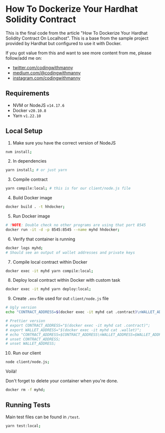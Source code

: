 # How To Dockerize Your Hardhat Solidity Contract

This is the final code from the article "How To Dockerize Your Hardhat Solidity Contract On Localhost".
This is a base from the sample project provided by Hardhat but configured to use it with Docker.

If you got value from this and want to see more content from me, please follow/add me on:

- [twitter.com/codingwithmanny](https://twitter.com/codingwithmanny)
- [medium.com/@codingwithmanny](https://codingwithmanny.medium.com)
- [instagram.com/codingwithmanny](www.instagram.com/codingwithmanny/)

## Requirements

- NVM or NodeJS `v14.17.6`
- Docker `v20.10.8`
- Yarn `v1.22.10`

## Local Setup

1. Make sure you have the correct version of NodeJS

```bash
nvm install;
```

2. In dependencies

```bash
yarn install; # or just yarn
```

3. Compile contract

```bash
yarn compile:local; # this is for our client/node.js file
```

4. Build Docker image

```bash
docker build . -t hhdocker;
```

5. Run Docker image

```bash
# !NOTE: Double check no other programs are using that port 8545
docker run -it -d -p 8545:8545 --name myhd hhdocker;
```

6. Verify that container is running

```bash
docker logs myhd;
# Should see an output of wallet addresses and private keys
```

7. Compile local contract within Docker

```bash
docker exec -it myhd yarn compile:local;
```

8. Deploy local contract within Docker with custom task

```bash
docker exec -it myhd yarn deploy:local;
```

9. Create `.env` file used for out `client/node.js` file

```bash
# Ugly version
echo "CONTRACT_ADDRESS=$(docker exec -it myhd cat .contract)\nWALLET_ADDRESS=$(docker exec -it myhd cat .wallet;)" > .env;

# Prettier version
# export CONTRACT_ADDRESS="$(docker exec -it myhd cat .contract)";
# export WALLET_ADDRESS="$(docker exec -it myhd cat .wallet)";
# echo "CONTRACT_ADDRESS=$CONTRACT_ADDRESS\nWALLET_ADDRESS=$WALLET_ADDRESS" > .env;
# unset CONTRACT_ADDRESS;
# unset WALLET_ADDRESS;
```

10. Run our client

```bash
node client/node.js;
```

Voilà!

Don't forget to delete your container when you're done.

```bash
docker rm -f myhd;
```

## Running Tests

Main test files can be found in `/test`.

```bash
yarn test:local;
```
